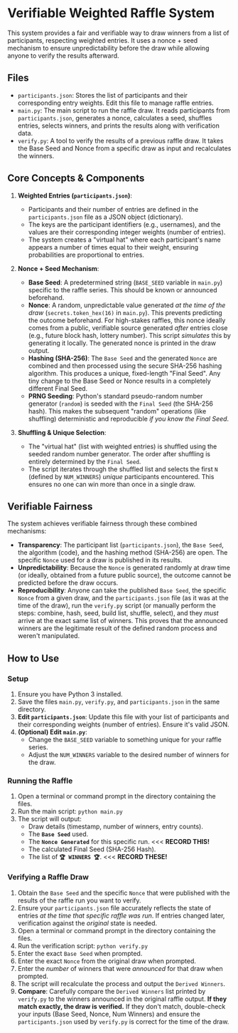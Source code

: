 # Verifiable Weighted Raffle System

This system provides a fair and verifiable way to draw winners from a list of participants, respecting weighted entries. It uses a nonce + seed mechanism to ensure unpredictability before the draw while allowing anyone to verify the results afterward.

## Files

*   `participants.json`: Stores the list of participants and their corresponding entry weights. Edit this file to manage raffle entries.
*   `main.py`: The main script to run the raffle draw. It reads participants from `participants.json`, generates a nonce, calculates a seed, shuffles entries, selects winners, and prints the results along with verification data.
*   `verify.py`: A tool to verify the results of a previous raffle draw. It takes the Base Seed and Nonce from a specific draw as input and recalculates the winners.

## Core Concepts & Components

1.  **Weighted Entries (`participants.json`)**:
    *   Participants and their number of entries are defined in the `participants.json` file as a JSON object (dictionary).
    *   The keys are the participant identifiers (e.g., usernames), and the values are their corresponding integer weights (number of entries).
    *   The system creates a "virtual hat" where each participant's name appears a number of times equal to their weight, ensuring probabilities are proportional to entries.

2.  **Nonce + Seed Mechanism**:
    *   **Base Seed**: A predetermined string (`BASE_SEED` variable in `main.py`) specific to the raffle series. This should be known or announced beforehand.
    *   **Nonce**: A random, unpredictable value generated *at the time of the draw* (`secrets.token_hex(16)` in `main.py`). This prevents predicting the outcome beforehand. For high-stakes raffles, this nonce ideally comes from a public, verifiable source generated *after* entries close (e.g., future block hash, lottery number). This script *simulates* this by generating it locally. The generated nonce is printed in the draw output.
    *   **Hashing (SHA-256)**: The `Base Seed` and the generated `Nonce` are combined and then processed using the secure SHA-256 hashing algorithm. This produces a unique, fixed-length "Final Seed". Any tiny change to the Base Seed or Nonce results in a completely different Final Seed.
    *   **PRNG Seeding**: Python's standard pseudo-random number generator (`random`) is seeded with the `Final Seed` (the SHA-256 hash). This makes the subsequent "random" operations (like shuffling) deterministic and reproducible *if you know the Final Seed*.

3.  **Shuffling & Unique Selection**:
    *   The "virtual hat" (list with weighted entries) is shuffled using the seeded random number generator. The order after shuffling is entirely determined by the `Final Seed`.
    *   The script iterates through the shuffled list and selects the first `N` (defined by `NUM_WINNERS`) *unique* participants encountered. This ensures no one can win more than once in a single draw.

## Verifiable Fairness

The system achieves verifiable fairness through these combined mechanisms:

*   **Transparency**: The participant list (`participants.json`), the `Base Seed`, the algorithm (code), and the hashing method (SHA-256) are open. The specific `Nonce` used for a draw is published in its results.
*   **Unpredictability**: Because the `Nonce` is generated randomly at draw time (or ideally, obtained from a future public source), the outcome cannot be predicted before the draw occurs.
*   **Reproducibility**: Anyone can take the published `Base Seed`, the specific `Nonce` from a given draw, and the `participants.json` file (as it was at the time of the draw), run the `verify.py` script (or manually perform the steps: combine, hash, seed, build list, shuffle, select), and they *must* arrive at the exact same list of winners. This proves that the announced winners are the legitimate result of the defined random process and weren't manipulated.

## How to Use

### Setup

1.  Ensure you have Python 3 installed.
2.  Save the files `main.py`, `verify.py`, and `participants.json` in the same directory.
3.  **Edit `participants.json`**: Update this file with your list of participants and their corresponding weights (number of entries). Ensure it's valid JSON.
4.  **(Optional) Edit `main.py`**:
    *   Change the `BASE_SEED` variable to something unique for your raffle series.
    *   Adjust the `NUM_WINNERS` variable to the desired number of winners for the draw.

### Running the Raffle

1.  Open a terminal or command prompt in the directory containing the files.
2.  Run the main script: `python main.py`
3.  The script will output:
    *   Draw details (timestamp, number of winners, entry counts).
    *   The **`Base Seed`** used.
    *   The **`Nonce Generated`** for this specific run. <<< **RECORD THIS!**
    *   The calculated Final Seed (SHA-256 Hash).
    *   The list of **`🏆 WINNERS 🏆`**. <<< **RECORD THESE!**

### Verifying a Raffle Draw

1.  Obtain the `Base Seed` and the specific `Nonce` that were published with the results of the raffle run you want to verify.
2.  Ensure your `participants.json` file accurately reflects the state of entries *at the time that specific raffle was run*. If entries changed later, verification against the *original* state is needed.
3.  Open a terminal or command prompt in the directory containing the files.
4.  Run the verification script: `python verify.py`
5.  Enter the exact `Base Seed` when prompted.
6.  Enter the exact `Nonce` from the original draw when prompted.
7.  Enter the *number* of winners that were *announced* for that draw when prompted.
8.  The script will recalculate the process and output the `Derived Winners`.
9.  **Compare**: Carefully compare the `Derived Winners` list printed by `verify.py` to the winners announced in the original raffle output. **If they match exactly, the draw is verified.** If they don't match, double-check your inputs (Base Seed, Nonce, Num Winners) and ensure the `participants.json` used by `verify.py` is correct for the time of the draw.
